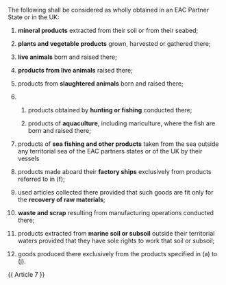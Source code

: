 
The following shall be considered as wholly obtained in an EAC Partner State or in the UK:

1. **mineral products** extracted from their soil or from their seabed;

2. **plants and vegetable products** grown, harvested or gathered there;

3. **live animals** born and raised there;

4. **products from live animals** raised there;

5. products from **slaughtered animals** born and raised there;

6. 
    1. products obtained by **hunting or fishing** conducted there;

    2. products of **aquaculture**, including mariculture, where the fish are born and raised there;

7. products of **sea fishing and other products** taken from the sea outside any territorial sea of the EAC partners states or of the UK by their vessels

8. products made aboard their **factory ships** exclusively from products referred to in (f);

9. used articles collected there provided that such goods are fit only for the **recovery of raw materials**;

10. **waste and scrap** resulting from manufacturing operations conducted there;

11. products extracted from **marine soil or subsoil** outside their territorial waters provided that they have sole rights to work that soil or subsoil;

12. goods produced there exclusively from the products specified in (a) to (j).

{{ Article 7 }}
